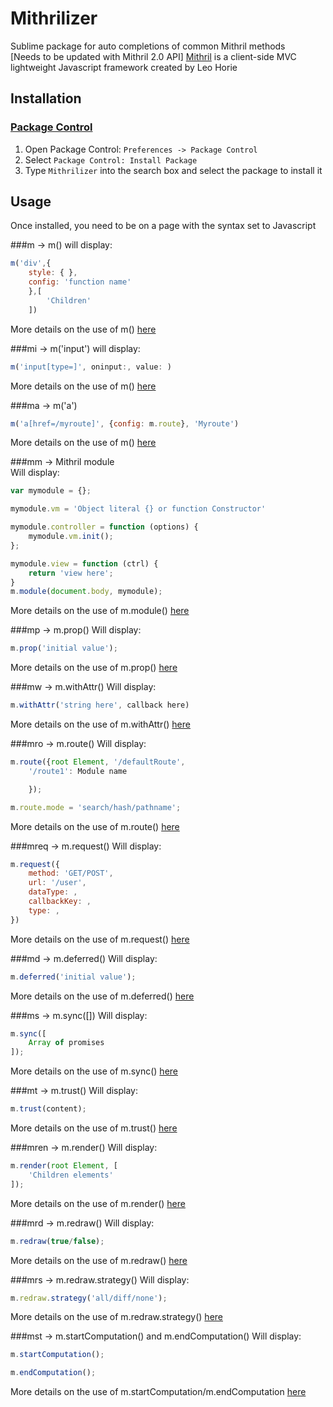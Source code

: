 # Mithrilizer
Sublime package for auto completions of common Mithril methods  
[Needs to be updated with Mithril 2.0 API]
[Mithril](http://lhorie.github.io/mithril/index.html) is a client-side MVC lightweight Javascript framework created by Leo Horie

## Installation

### [Package Control](https://sublime.wbond.net/installation)

1. Open Package Control: `Preferences -> Package Control`
2. Select `Package Control: Install Package`
3. Type `Mithrilizer` into the search box and select the package to install it

## Usage

Once installed, you need to be on a page with the syntax set to Javascript

###m -> m()
will display:
```javascript
m('div',{
	style: { }, 
	config: 'function name'
	},[
		'Children'
	])
```
More details on the use of m() [here](http://lhorie.github.io/mithril/mithril.html)  

###mi -> m('input')
will display:
```javascript
m('input[type=]', oninput:, value: )
```
More details on the use of m() [here](http://lhorie.github.io/mithril/mithril.html)

###ma -> m('a')
```javascript 
m('a[href=/myroute]', {config: m.route}, 'Myroute')
```
More details on the use of m() [here](http://lhorie.github.io/mithril/mithril.html)

###mm -> Mithril module  
Will display:
```javascript
var mymodule = {};

mymodule.vm = 'Object literal {} or function Constructor'

mymodule.controller = function (options) {
	mymodule.vm.init();
};

mymodule.view = function (ctrl) {
	return 'view here';
}
m.module(document.body, mymodule);
```
More details on the use of m.module() [here](http://lhorie.github.io/mithril/mithril.module.html)

###mp -> m.prop()
Will display:
```javascript
m.prop('initial value');
```
More details on the use of m.prop() [here](http://lhorie.github.io/mithril/mithril.prop.html)

###mw -> m.withAttr()
Will display:
```javascript
m.withAttr('string here', callback here)
```
More details on the use of m.withAttr() [here](http://lhorie.github.io/mithril/mithril.withAttr.html)

###mro -> m.route()
Will display:
```javascript
m.route({root Element, '/defaultRoute',
	'/route1': Module name

	});

m.route.mode = 'search/hash/pathname';
```
More details on the use of m.route() [here](http://lhorie.github.io/mithril/mithril.route.html)

###mreq -> m.request()
Will display:
```javascript
m.request({
	method: 'GET/POST',
	url: '/user',
	dataType: ,
	callbackKey: ,
	type: ,
})
```
More details on the use of m.request() [here](http://lhorie.github.io/mithril/mithril.request.html)

###md -> m.deferred()
Will display:
```javascript
m.deferred('initial value');
```
More details on the use of m.deferred() [here](http://lhorie.github.io/mithril/mithril.deferred.html)

###ms -> m.sync([])
Will display:
```javascript
m.sync([
	Array of promises
]);
```
More details on the use of m.sync() [here](http://lhorie.github.io/mithril/mithril.sync.html)

###mt -> m.trust()
Will display:
```javascript
m.trust(content);
```
More details on the use of m.trust() [here](http://lhorie.github.io/mithril/mithril.trust.html)

###mren -> m.render()
Will display:
```javascript
m.render(root Element, [
	'Children elements'
]);
```
More details on the use of m.render() [here](http://lhorie.github.io/mithril/mithril.render.html)

###mrd -> m.redraw()
Will display:
```javascript
m.redraw(true/false);
```
More details on the use of m.redraw() [here](http://lhorie.github.io/mithril/mithril.redraw.html)

###mrs -> m.redraw.strategy()
Will display:
```javascript
m.redraw.strategy('all/diff/none');
```
More details on the use of m.redraw.strategy() [here](http://lhorie.github.io/mithril/mithril.redraw.html#strategy)

###mst -> m.startComputation() and m.endComputation()
Will display:
```javascript
m.startComputation();

m.endComputation();
```
More details on the use of m.startComputation/m.endComputation [here](http://lhorie.github.io/mithril/mithril.computation.html)